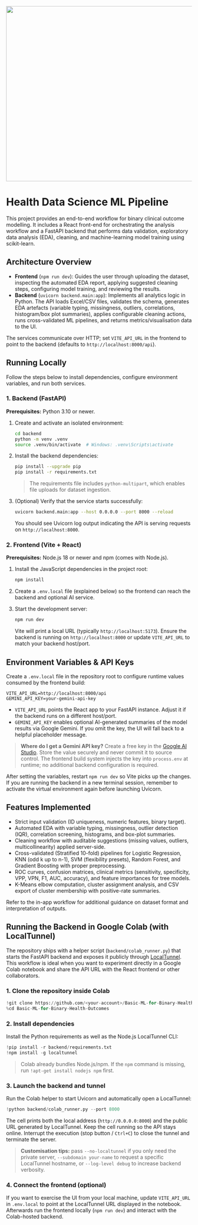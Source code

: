 <div align="center">
<img width="1200" height="475" alt="GHBanner" src="https://github.com/user-attachments/assets/0aa67016-6eaf-458a-adb2-6e31a0763ed6" />
</div>

# Health Data Science ML Pipeline

This project provides an end-to-end workflow for binary clinical outcome modelling. It includes a React front-end for orchestrating the analysis workflow and a FastAPI backend that performs data validation, exploratory data analysis (EDA), cleaning, and machine-learning model training using scikit-learn.

## Architecture Overview

- **Frontend** (`npm run dev`): Guides the user through uploading the dataset, inspecting the automated EDA report, applying suggested cleaning steps, configuring model training, and reviewing the results.
- **Backend** (`uvicorn backend.main:app`): Implements all analytics logic in Python. The API loads Excel/CSV files, validates the schema, generates EDA artefacts (variable typing, missingness, outliers, correlations, histogram/box plot summaries), applies configurable cleaning actions, runs cross-validated ML pipelines, and returns metrics/visualisation data to the UI.

The services communicate over HTTP; set `VITE_API_URL` in the frontend to point to the backend (defaults to `http://localhost:8000/api`).

## Running Locally

Follow the steps below to install dependencies, configure environment variables, and run both services.

### 1. Backend (FastAPI)

**Prerequisites:** Python 3.10 or newer.

1. Create and activate an isolated environment:

   ```bash
   cd backend
   python -m venv .venv
   source .venv/bin/activate  # Windows: .venv\Scripts\activate
   ```

2. Install the backend dependencies:

   ```bash
   pip install --upgrade pip
   pip install -r requirements.txt
   ```

   > The requirements file includes `python-multipart`, which enables file uploads for dataset ingestion.

3. (Optional) Verify that the service starts successfully:

   ```bash
   uvicorn backend.main:app --host 0.0.0.0 --port 8000 --reload
   ```

   You should see Uvicorn log output indicating the API is serving requests on `http://localhost:8000`.

### 2. Frontend (Vite + React)

**Prerequisites:** Node.js 18 or newer and npm (comes with Node.js).

1. Install the JavaScript dependencies in the project root:

   ```bash
   npm install
   ```

2. Create a `.env.local` file (explained below) so the frontend can reach the backend and optional AI service.

3. Start the development server:

   ```bash
   npm run dev
   ```

   Vite will print a local URL (typically `http://localhost:5173`). Ensure the backend is running on `http://localhost:8000` or update `VITE_API_URL` to match your backend host/port.

## Environment Variables & API Keys

Create a `.env.local` file in the repository root to configure runtime values consumed by the frontend build:

```
VITE_API_URL=http://localhost:8000/api
GEMINI_API_KEY=your-gemini-api-key
```

- `VITE_API_URL` points the React app to your FastAPI instance. Adjust it if the backend runs on a different host/port.
- `GEMINI_API_KEY` enables optional AI-generated summaries of the model results via Google Gemini. If you omit the key, the UI will fall back to a helpful placeholder message.

> **Where do I get a Gemini API key?** Create a free key in the [Google AI Studio](https://aistudio.google.com/app/apikey). Store the value securely and never commit it to source control. The frontend build system injects the key into `process.env` at runtime; no additional backend configuration is required.

After setting the variables, restart `npm run dev` so Vite picks up the changes. If you are running the backend in a new terminal session, remember to activate the virtual environment again before launching Uvicorn.

## Features Implemented

- Strict input validation (ID uniqueness, numeric features, binary target).
- Automated EDA with variable typing, missingness, outlier detection (IQR), correlation screening, histograms, and box-plot summaries.
- Cleaning workflow with auditable suggestions (missing values, outliers, multicollinearity) applied server-side.
- Cross-validated (Stratified 10-fold) pipelines for Logistic Regression, KNN (odd k up to n-1), SVM (flexibility presets), Random Forest, and Gradient Boosting with proper preprocessing.
- ROC curves, confusion matrices, clinical metrics (sensitivity, specificity, VPP, VPN, F1, AUC, accuracy), and feature importances for tree models.
- K-Means elbow computation, cluster assignment analysis, and CSV export of cluster membership with positive-rate summaries.

Refer to the in-app workflow for additional guidance on dataset format and interpretation of outputs.

## Running the Backend in Google Colab (with LocalTunnel)

The repository ships with a helper script (`backend/colab_runner.py`) that starts the FastAPI backend and exposes it publicly
through [LocalTunnel](https://theboroer.github.io/localtunnel-www/). This workflow is ideal when you want to experiment directly
in a Google Colab notebook and share the API URL with the React frontend or other collaborators.

### 1. Clone the repository inside Colab

```python
!git clone https://github.com/<your-account>/Basic-ML-for-Binary-Health-Outcomes.git
%cd Basic-ML-for-Binary-Health-Outcomes
```

### 2. Install dependencies

Install the Python requirements as well as the Node.js LocalTunnel CLI:

```python
!pip install -r backend/requirements.txt
!npm install -g localtunnel
```

> Colab already bundles Node.js/npm. If the `npm` command is missing, run `!apt-get install nodejs npm` first.

### 3. Launch the backend and tunnel

Run the Colab helper to start Uvicorn and automatically open a LocalTunnel:

```python
!python backend/colab_runner.py --port 8000
```

The cell prints both the local address (`http://0.0.0.0:8000`) and the public URL generated by LocalTunnel. Keep the cell
running so the API stays online. Interrupt the execution (stop button / `Ctrl+C`) to close the tunnel and terminate the server.

> **Customisation tips:** pass `--no-localtunnel` if you only need the private server, `--subdomain your-name` to request a
> specific LocalTunnel hostname, or `--log-level debug` to increase backend verbosity.

### 4. Connect the frontend (optional)

If you want to exercise the UI from your local machine, update `VITE_API_URL` in `.env.local` to point at the LocalTunnel URL
displayed in the notebook. Afterwards run the frontend locally (`npm run dev`) and interact with the Colab-hosted backend.
